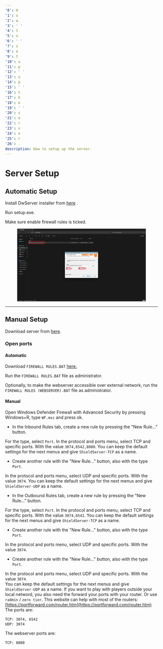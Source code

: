 ```yaml
---
'0': H
'1': o
'2': w
'3': ' '
'4': t
'5': o
'6': ' '
'7': s
'8': e
'9': t
'10': u
'11': p
'12': ' '
'13': u
'14': p
'15': ' '
'16': t
'17': h
'18': e
'19': ' '
'20': s
'21': e
'22': r
'23': v
'24': e
'25': r
'26': .
description: How to setup up the server.
---
```


# Server Setup

## Automatic Setup

Install DwServer installer from [here](https://cdn.discordapp.com/attachments/1163956866309697588/1170755715497988227/Bo4\_Deamonware\_Server\_Installer.msi?ex=65a4063a\&is=6591913a\&hm=b61c299d67c09cc565dd2397650749eb6af9718addc92f6144436ba0ac4f1e81&) .

Run setup.exe.&#x20;

Make sure enable firewall rules is ticked.

<figure><img src="../.gitbook/assets/Captura de pantalla 2024-01-17 143135.png" alt=""><figcaption></figcaption></figure>

***

## Manual Setup

Download server from [here](https://cdn.discordapp.com/attachments/1163956866309697588/1164304363515293696/DW\_SERVER.rar?ex=65a83d6f\&is=6595c86f\&hm=e971e176a9679610ec1a7e8d81ca0ba2bebdabe650475b435c3d62aeecb183c1&).

### Open ports

#### Automatic

Download `FIREWALL RULES.BAT`  [here.](https://cdn.discordapp.com/attachments/1160535315648356437/1197963063492624525/FIREWALL\_RULES.BAT?ex=65bd2d0b\&is=65aab80b\&hm=5afe3b2d5bbc28f8c753d48d1252da20b4add5540cae1830c3d3971a8043985e&)

Run the `FIREWALL RULES.BAT` file as administrator.&#x20;

Optionally, to make the webserver accessible over external network, run the `FIREWALL RULES (WEBSERVER).BAT` file as administrator.

#### Manual

Open Windows Defender Firewall with Advanced Security by pressing Windows+R, type `WF.msc` and press ok.

* In the Inbound Rules tab, create a new rule by pressing the "New Rule..." button.

For the type, select `Port`. In the protocol and ports menu, select TCP and specific ports. With the value `3074,6542,8080`. You can keep the default settings for the next menus and give `ShieldServer-TCP` as a name.

* Create another rule with the "New Rule..." button, also with the type `Port`.

In the protocol and ports menu, select UDP and specific ports. With the value `3074`. You can keep the default settings for the next menus and give `ShieldServer-UDP` as a name.

* In the Outbound Rules tab, create a new rule by pressing the "New Rule..." button.

For the type, select `Port`. In the protocol and ports menu, select TCP and specific ports. With the value `3074,6542`. You can keep the default settings for the next menus and give `ShieldServer-TCP` as a name.

* Create another rule with the "New Rule..." button, also with the type `Port`.

In the protocol and ports menu, select UDP and specific ports. With the value `3074`.

* Create another rule with the "New Rule..." button, also with the type `Port`.

In the protocol and ports menu, select UDP and specific ports. With the value `3074`.\
You can keep the default settings for the next menus and give `ShieldServer-UDP` as a name. If you want to play with players outside your local netword, you also need the forward your ports with your router. Or use `radmin` / `zero tier`. This website can help with most of the routers: [https://portforward.com/router.htm](https://portforward.com/router.htm) The ports are:

```
TCP: 3074, 6542
UDP: 3074
```

The webserver ports are:

```
TCP: 8080
```
